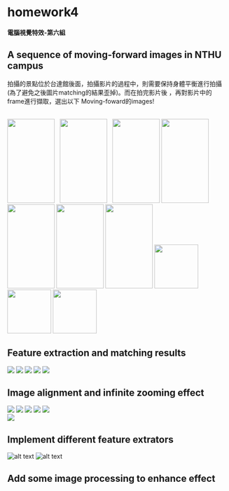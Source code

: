 # homework4
  
**電腦視覺特效-第六組**  
  
##  A sequence of moving-forward images in NTHU campus
拍攝的景點位於台達館後面，拍攝影片的過程中，則需要保持身體平衡進行拍攝(為了避免之後圖片matching的結果歪掉)。而在拍完影片後
，再對影片中的frame進行擷取，選出以下 Moving-foward的images!

<br/>

<img src="https://github.com/TingWeiHuang22/homework4/blob/master/picture/0.png" width="108" height="192"/>
&nbsp;
<img src="https://github.com/TingWeiHuang22/homework4/blob/master/picture/1.png" width="108" height="192"/>
&nbsp;
<img src="https://github.com/TingWeiHuang22/homework4/blob/master/picture/2.png" width="108" height="192"/>
<img src="https://github.com/TingWeiHuang22/homework4/blob/master/picture/3.png" width="108" height="192"/>
<img src="https://github.com/TingWeiHuang22/homework4/blob/master/picture/4.png" width="108" height="192"/>
<img src="https://github.com/TingWeiHuang22/homework4/blob/master/picture/5.png" width="108" height="192"/>
<img src="https://github.com/TingWeiHuang22/homework4/blob/master/picture/6.png" width="108" height="192"/>

<img src="https://github.com/TingWeiHuang22/homework4/blob/master/picture/0.png" width="100" height="100"/>
<img src="https://github.com/TingWeiHuang22/homework4/blob/master/picture/0.png" width="100" height="100"/>
<img src="https://github.com/TingWeiHuang22/homework4/blob/master/picture/0.png" width="100" height="100"/>


## Feature extraction and matching results

<img src="https://github.com/TingWeiHuang22/homework4/blob/master/picture/ORB/matches1.jpg">
<img src="https://github.com/TingWeiHuang22/homework4/blob/master/picture/ORB/matches2.jpg">
<img src="https://github.com/TingWeiHuang22/homework4/blob/master/picture/ORB/matches3.jpg">
<img src="https://github.com/TingWeiHuang22/homework4/blob/master/picture/ORB/matches4.jpg">
<img src="https://github.com/TingWeiHuang22/homework4/blob/master/picture/ORB/matches5.jpg">

## Image alignment and infinite zooming effect

<img src="https://github.com/TingWeiHuang22/homework4/blob/master/picture/ORB/combine1.jpg">
<img src="https://github.com/TingWeiHuang22/homework4/blob/master/picture/ORB/combine2.jpg">
<img src="https://github.com/TingWeiHuang22/homework4/blob/master/picture/ORB/combine3.jpg">
<img src="https://github.com/TingWeiHuang22/homework4/blob/master/picture/ORB/combine4.jpg">
<img src="https://github.com/TingWeiHuang22/homework4/blob/master/picture/ORB/combine5.jpg">

<br>
<img src="https://github.com/TingWeiHuang22/homework4/blob/master/picture/ORB/giphy.gif">

## Implement different feature extrators

![alt text](https://github.com/TingWeiHuang22/homework4/blob/master/picture/SIFT/giphy.gif)
![alt text](https://github.com/TingWeiHuang22/homework4/blob/master/picture/SURF/giphy.gif)

## Add some image processing to enhance effect
